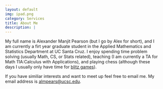 ```yaml
---
layout: default
img: ipad.png
category: Services
title: About Me
description: |
---
```

My full name is Alexander Manjit Pearson (but I go by Alex for short), and I
am currently a firt year graduate student in the Applied Mathematics and Statistics
Department at UC Santa Cruz.  I enjoy spending time problem solving (usually Math, CS, or Stats related),
teaching (I am currently a TA for Math 11A:Calculus with Applications), and playing chess
(although these days I usually only have time for [blitz games](https://www.thefreedictionary.com/blitz+chess)).

If you have similiar interests and want to meet up feel free to email me.  My
email address is [almpears@ucsc.edu](almpears@ucsc.edu).
